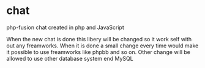# chat
php-fusion chat created in php and JavaScript 


When the new chat is done this libery will be changed so it work self with out any freamworks. 
When it is done a small change every time would make it possible to use freamworks like phpbb and so on. 
Other change will be allowed to use other database system end MySQL

